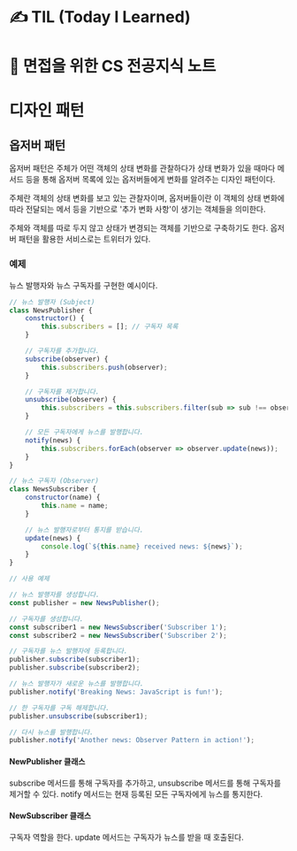# ✍ TIL (Today I Learned)

# 📖 면접을 위한 CS 전공지식 노트
# 디자인 패턴
## 옵저버 패턴
옵저버 패턴은 주체가 어떤 객체의 상태 변화를 관찰하다가 상태 변화가 있을 때마다 메서드 등을 통해 옵저버 목록에 있는 옵저버들에게 변화를 알려주는 디자인 패턴이다.

주체란 객체의 상태 변화를 보고 있는 관찰자이며, 옵저버들이란 이 객체의 상태 변화에 따라 전달되는 메서 등을 기반으로 '추가 변화 사항'이 생기는 객체들을 의미한다.

주체와 객체를 따로 두지 않고 상태가 변경되는 객체를 기반으로 구축하기도 한다. 옵저버 패턴을 활용한 서비스로는 트위터가 있다.

### 예제
뉴스 발행자와 뉴스 구독자를 구현한 예시이다.
```js
// 뉴스 발행자 (Subject)
class NewsPublisher {
    constructor() {
        this.subscribers = []; // 구독자 목록
    }

    // 구독자를 추가합니다.
    subscribe(observer) {
        this.subscribers.push(observer);
    }

    // 구독자를 제거합니다.
    unsubscribe(observer) {
        this.subscribers = this.subscribers.filter(sub => sub !== observer);
    }

    // 모든 구독자에게 뉴스를 발행합니다.
    notify(news) {
        this.subscribers.forEach(observer => observer.update(news));
    }
}

// 뉴스 구독자 (Observer)
class NewsSubscriber {
    constructor(name) {
        this.name = name;
    }

    // 뉴스 발행자로부터 통지를 받습니다.
    update(news) {
        console.log(`${this.name} received news: ${news}`);
    }
}

// 사용 예제

// 뉴스 발행자를 생성합니다.
const publisher = new NewsPublisher();

// 구독자를 생성합니다.
const subscriber1 = new NewsSubscriber('Subscriber 1');
const subscriber2 = new NewsSubscriber('Subscriber 2');

// 구독자를 뉴스 발행자에 등록합니다.
publisher.subscribe(subscriber1);
publisher.subscribe(subscriber2);

// 뉴스 발행자가 새로운 뉴스를 발행합니다.
publisher.notify('Breaking News: JavaScript is fun!');

// 한 구독자를 구독 해제합니다.
publisher.unsubscribe(subscriber1);

// 다시 뉴스를 발행합니다.
publisher.notify('Another news: Observer Pattern in action!');
```

#### NewPublisher 클래스
subscribe 메서드를 통해 구독자를 추가하고, unsubscribe 메서드를 통해 구독자를 제거할 수 있다. notify 메서드는 현재 등록된 모든 구독자에게 뉴스를 통지한다.

#### NewSubscriber 클래스
구독자 역할을 한다. update 메서드는 구독자가 뉴스를 받을 때 호출된다.